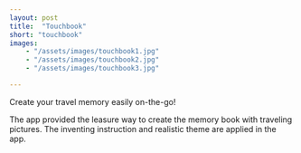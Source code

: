 ```yaml
---
layout: post
title:  "Touchbook"
short: "touchbook"
images: 
    - "/assets/images/touchbook1.jpg"
    - "/assets/images/touchbook2.jpg"
    - "/assets/images/touchbook3.jpg"

---
```

Create your travel memory easily on-the-go!

The app provided the leasure way to create the memory book with traveling pictures. The inventing instruction and realistic theme are applied in the app.

